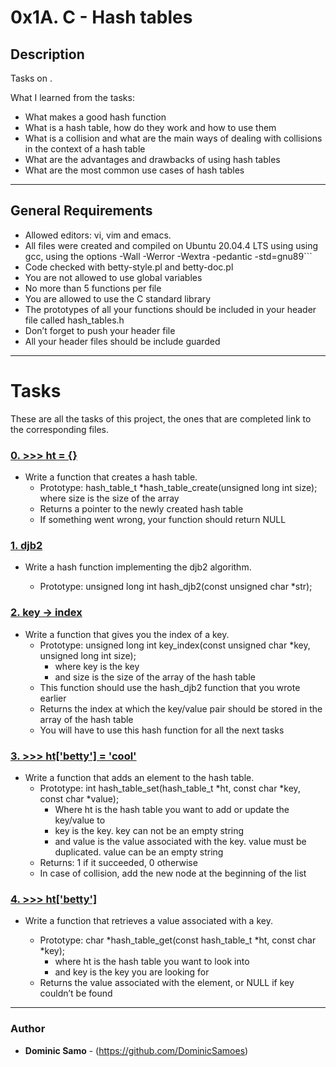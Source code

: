# 0x1A. C - Hash tables

## Description

Tasks on .

What I learned from the tasks:

* What makes a good hash function
* What is a hash table, how do they work and how to use them
* What is a collision and what are the main ways of dealing with collisions in the context of a hash table
* What are the advantages and drawbacks of using hash tables
* What are the most common use cases of hash tables

---

## General Requirements
* Allowed editors: vi, vim and emacs.
* All files were created and compiled on Ubuntu 20.04.4 LTS using using gcc, using the options -Wall -Werror -Wextra -pedantic -std=gnu89```
* Code checked with betty-style.pl and betty-doc.pl
* You are not allowed to use global variables
* No more than 5 functions per file
* You are allowed to use the C standard library
* The prototypes of all your functions should be included in your header file called hash_tables.h
* Don’t forget to push your header file
* All your header files should be include guarded
---

# Tasks

These are all the tasks of this project, the ones that are completed link to the corresponding files.

### [0. >>> ht = {}](./0-hash_table_create.c)
* Write a function that creates a hash table.
  	- Prototype: hash_table_t *hash_table_create(unsigned long int size);
where size is the size of the array
	- Returns a pointer to the newly created hash table
	- If something went wrong, your function should return NULL


### [1. djb2](./1-djb2.c)
* Write a hash function implementing the djb2 algorithm.

	- Prototype: unsigned long int hash_djb2(const unsigned char *str);

### [2. key -> index](./2-key_index.c)
* Write a function that gives you the index of a key.
	- Prototype: unsigned long int key_index(const unsigned char *key, unsigned long int size);
		+ where key is the key
		+ and size is the size of the array of the hash table
	- This function should use the hash_djb2 function that you wrote earlier
	- Returns the index at which the key/value pair should be stored in the array of the hash table
	- You will have to use this hash function for all the next tasks


### [3. >>> ht['betty'] = 'cool'](./3-hash_table_set.c)
* Write a function that adds an element to the hash table.
	- Prototype: int hash_table_set(hash_table_t *ht, const char *key, const char *value);
		+ Where ht is the hash table you want to add or update the key/value to
		+ key is the key. key can not be an empty string
		+ and value is the value associated with the key. value must be duplicated. value can be an empty string
	- Returns: 1 if it succeeded, 0 otherwise
	- In case of collision, add the new node at the beginning of the list

### [4. >>> ht['betty']](./4-hash_table_get.c)
* Write a function that retrieves a value associated with a key.

	- Prototype: char *hash_table_get(const hash_table_t *ht, const char *key);
		+ where ht is the hash table you want to look into
		+ and key is the key you are looking for
	- Returns the value associated with the element, or NULL if key couldn’t be found

---

### Author
* **Dominic Samo** - (https://github.com/DominicSamoes)
